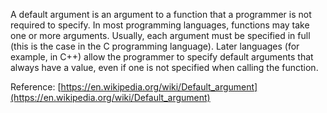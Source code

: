 A default argument is an argument to a function that a programmer is not required to specify. In most programming languages, functions may take one or more arguments. Usually, each argument must be specified in full (this is the case in the C programming language). Later languages (for example, in C++) allow the programmer to specify default arguments that always have a value, even if one is not specified when calling the function.

Reference: [https://en.wikipedia.org/wiki/Default_argument](https://en.wikipedia.org/wiki/Default_argument)
